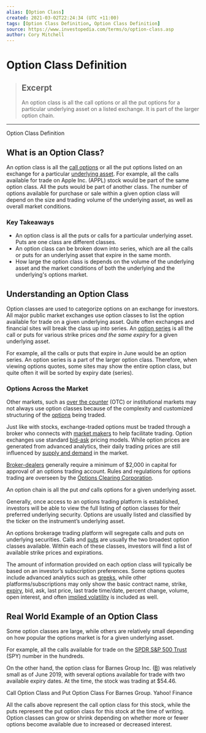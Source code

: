 ```yaml
---
alias: [Option Class]
created: 2021-03-02T22:24:34 (UTC +11:00)
tags: [Option Class Definition, Option Class Definition]
source: https://www.investopedia.com/terms/o/option-class.asp
author: Cory Mitchell
---
```


# Option Class Definition

> ## Excerpt
> An option class is all the call options or all the put options for a particular underlying asset on a listed exchange. It is part of the larger option chain.

---

Option Class Definition
## What is an Option Class?

An option class is all the [call options](https://www.investopedia.com/terms/c/calloption.asp) or all the put options listed on an exchange for a particular [underlying asset](https://www.investopedia.com/terms/u/underlying-asset.asp). For example, all the calls available for trade on Apple Inc. (APPL) stock would be part of the same option class. All the puts would be part of another class. The number of options available for purchase or sale within a given option class will depend on the size and trading volume of the underlying asset, as well as overall market conditions.

### Key Takeaways

-   An option class is all the puts or calls for a particular underlying asset. Puts are one class are different classes.
-   An option class can be broken down into series, which are all the calls or puts for an underlying asset that expire in the same month.
-   How large the option class is depends on the volume of the underlying asset and the market conditions of both the underlying and the underlying's options market.

## Understanding an Option Class

Option classes are used to categorize options on an exchange for investors. All major public market exchanges use option classes to list the option available for trade on a given underlying asset. Quite often exchanges and financial sites will break the class up into series. An [option series](https://www.investopedia.com/terms/o/optionseries.asp) is all the call or puts for various strike prices _and the same expiry_ for a given underlying asset.

For example, all the calls or puts that expire in June would be an option series. An option series is a part of the larger option class. Therefore, when viewing options quotes, some sites may show the entire option class, but quite often it will be sorted by expiry date (series).

### Options Across the Market

Other markets, such as [over the counter](https://www.investopedia.com/terms/o/otc.asp) (OTC) or institutional markets may not always use option classes because of the complexity and customized structuring of the [options](https://www.investopedia.com/terms/o/option.asp) being traded.

Just like with stocks, exchange-traded options must be traded through a broker who connects with [market makers](https://www.investopedia.com/terms/m/marketmaker.asp) to help facilitate trading. Option exchanges use standard [bid-ask](https://www.investopedia.com/terms/b/bid-and-ask.asp) pricing models. While option prices are generated from advanced analytics, their daily trading prices are still influenced by [supply and demand](https://www.investopedia.com/terms/l/law-of-supply-demand.asp) in the market.

[Broker-dealers](https://www.investopedia.com/terms/b/broker-dealer.asp) generally require a minimum of $2,000 in capital for approval of an options trading account. Rules and regulations for options trading are overseen by the [Options Clearing Corporation](https://www.investopedia.com/terms/o/occ.asp).

An option chain is all the put _and_ calls options for a given underlying asset.

Generally, once access to an options trading platform is established, investors will be able to view the full listing of option classes for their preferred underlying security. Options are usually listed and classified by the ticker on the instrument’s underlying asset.

An options brokerage trading platform will segregate calls and puts on underlying securities. Calls and [puts](https://www.investopedia.com/terms/p/put.asp) are usually the two broadest option classes available. Within each of these classes, investors will find a list of available strike prices and expirations.

The amount of information provided on each option class will typically be based on an investor’s subscription preferences. Some options quotes include advanced analytics such as [greeks](https://www.investopedia.com/terms/g/greeks.asp), while other platforms/subscriptions may only show the basic contract name, strike, [expiry](https://www.investopedia.com/terms/e/expirationdate.asp), bid, ask, last price, last trade time/date, percent change, volume, open interest, and often [implied volatility](https://www.investopedia.com/terms/i/iv.asp) is included as well.

## Real World Example of an Option Class

Some option classes are large, while others are relatively small depending on how popular the options market is for a given underlying asset.

For example, all the calls available for trade on the [SPDR S&P 500 Trust](https://www.investopedia.com/articles/investing/122215/spy-spdr-sp-500-trust-etf.asp) (SPY) number in the hundreds.

On the other hand, the option class for Barnes Group Inc. ([B](https://www.investopedia.com/markets/quote?tvwidgetsymbol=b)) was relatively small as of June 2019, with several options available for trade with two available expiry dates. At the time, the stock was trading at $54.46.

Call Option Class and Put Option Class For Barnes Group. Yahoo! Finance

All the calls above represent the call option class for this stock, while the puts represent the put option class for this stock at the time of writing. Option classes can grow or shrink depending on whether more or fewer options become available due to increased or decreased interest.
